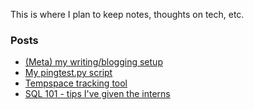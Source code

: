 This is where I plan to keep notes, thoughts on tech, etc. 

### Posts

- [(Meta) my writing/blogging setup](./posts/meta-writing.md)
- [My pingtest.py script](./posts/code/pingtest_pt1.md)
- [Tempspace tracking tool](./posts/code/tracking_temp_space.md)
- [SQL 101 - tips I've given the interns](./posts/code/sql-101.md)

